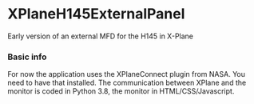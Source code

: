 # XPlaneH145ExternalPanel
Early version of an external MFD for the H145 in X-Plane

### Basic info
For now the application uses the XPlaneConnect plugin from NASA. You need to have that installed.
The communication between XPlane and the monitor is coded in Python 3.8, the monitor in HTML/CSS/Javascript.

